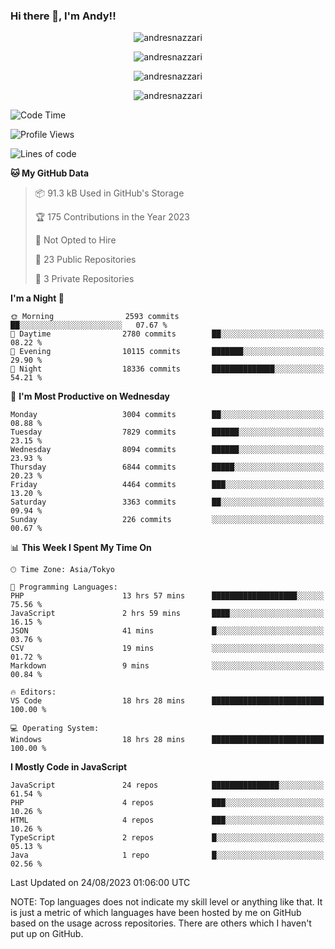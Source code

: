 ### Hi there 👋, I'm Andy!!

<p align="center" >
  <img src="https://github-profile-trophy.vercel.app/?username=AndresNazzari&theme=dracula&column=-1" alt="andresnazzari"/>
</p>

<p align="center">
  <img  src="https://github-readme-stats.vercel.app/api?username=AndresNazzari&count_private=true&show_icons=true&theme=dracula" alt="andresnazzari"/>
</p>
<p align="center">
  <img  src="https://github-readme-stats.vercel.app/api/top-langs/?username=AndresNazzari&layout=compact" alt="andresnazzari"/>
</p>
<p align="center" >
  <img src="https://github-readme-stats.vercel.app/api/wakatime?username=AndresNazzari" alt="andresnazzari"/>
</p>

<!--START_SECTION:waka-->
![Code Time](http://img.shields.io/badge/Code%20Time-777%20hrs%203%20mins-blue)

![Profile Views](http://img.shields.io/badge/Profile%20Views-0-blue)

![Lines of code](https://img.shields.io/badge/From%20Hello%20World%20I%27ve%20Written-8.4%20million%20lines%20of%20code-blue)

**🐱 My GitHub Data** 

> 📦 91.3 kB Used in GitHub's Storage 
 > 
> 🏆 175 Contributions in the Year 2023
 > 
> 🚫 Not Opted to Hire
 > 
> 📜 23 Public Repositories 
 > 
> 🔑 3 Private Repositories 
 > 
**I'm a Night 🦉** 

```text
🌞 Morning                2593 commits        ██░░░░░░░░░░░░░░░░░░░░░░░   07.67 % 
🌆 Daytime                2780 commits        ██░░░░░░░░░░░░░░░░░░░░░░░   08.22 % 
🌃 Evening                10115 commits       ███████░░░░░░░░░░░░░░░░░░   29.90 % 
🌙 Night                  18336 commits       ██████████████░░░░░░░░░░░   54.21 % 
```
📅 **I'm Most Productive on Wednesday** 

```text
Monday                   3004 commits        ██░░░░░░░░░░░░░░░░░░░░░░░   08.88 % 
Tuesday                  7829 commits        ██████░░░░░░░░░░░░░░░░░░░   23.15 % 
Wednesday                8094 commits        ██████░░░░░░░░░░░░░░░░░░░   23.93 % 
Thursday                 6844 commits        █████░░░░░░░░░░░░░░░░░░░░   20.23 % 
Friday                   4464 commits        ███░░░░░░░░░░░░░░░░░░░░░░   13.20 % 
Saturday                 3363 commits        ██░░░░░░░░░░░░░░░░░░░░░░░   09.94 % 
Sunday                   226 commits         ░░░░░░░░░░░░░░░░░░░░░░░░░   00.67 % 
```


📊 **This Week I Spent My Time On** 

```text
🕑︎ Time Zone: Asia/Tokyo

💬 Programming Languages: 
PHP                      13 hrs 57 mins      ███████████████████░░░░░░   75.56 % 
JavaScript               2 hrs 59 mins       ████░░░░░░░░░░░░░░░░░░░░░   16.15 % 
JSON                     41 mins             █░░░░░░░░░░░░░░░░░░░░░░░░   03.76 % 
CSV                      19 mins             ░░░░░░░░░░░░░░░░░░░░░░░░░   01.72 % 
Markdown                 9 mins              ░░░░░░░░░░░░░░░░░░░░░░░░░   00.84 % 

🔥 Editors: 
VS Code                  18 hrs 28 mins      █████████████████████████   100.00 % 

💻 Operating System: 
Windows                  18 hrs 28 mins      █████████████████████████   100.00 % 
```

**I Mostly Code in JavaScript** 

```text
JavaScript               24 repos            ███████████████░░░░░░░░░░   61.54 % 
PHP                      4 repos             ███░░░░░░░░░░░░░░░░░░░░░░   10.26 % 
HTML                     4 repos             ███░░░░░░░░░░░░░░░░░░░░░░   10.26 % 
TypeScript               2 repos             █░░░░░░░░░░░░░░░░░░░░░░░░   05.13 % 
Java                     1 repo              █░░░░░░░░░░░░░░░░░░░░░░░░   02.56 % 
```




 Last Updated on 24/08/2023 01:06:00 UTC
<!--END_SECTION:waka-->

NOTE: Top languages does not indicate my skill level or anything like that. It is just a metric of which languages have been hosted by me on GitHub based on the usage across repositories. There are others which I haven't put up on GitHub.

<!-- Here are some ideas to get you started:

-   🔭 I’m currently working on ...
-   🌱 I’m currently learning ...
-   👯 I’m looking to collaborate on ...
-   🤔 I’m looking for help with ...
-   💬 Ask me about ...
-   📫 How to reach me: ...
-   😄 Pronouns: ...
-   ⚡ Fun fact: ... -->
